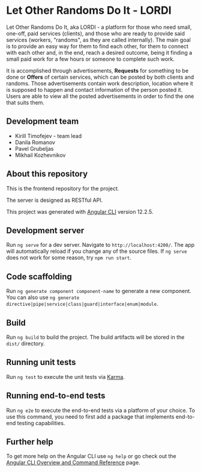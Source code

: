 # Let Other Randoms Do It - LORDI

Let Other Randoms Do It, aka LORDI - a platform for those who need small, one-off, paid services (clients), and those who are ready to provide said services (workers, "randoms", as they are called internally). The main goal is to provide an easy way for them to find each other, for them to connect with each other and, in the end, reach a desired outcome, being it finding a small paid work for a few hours or someone to complete such work.

It is accomplished through advertisements, **Requests** for something to be done or **Offers** of certain services, which can be posted by both clients and randoms. Those advertisements contain work description, location where it is supposed to happen and contact information of the person posted it. Users are able to view all the posted advertisements in order to find the one that suits them.

## Development team
- Kirill Timofejev - team lead
- Danila Romanov
- Pavel Grubeljas
- Mikhail Kozhevnikov

## About this repository
This is the frontend repository for the project. 

The server is designed as RESTful API.

This project was generated with [Angular CLI](https://github.com/angular/angular-cli) version 12.2.5.

## Development server

Run `ng serve` for a dev server. Navigate to `http://localhost:4200/`. The app will automatically reload if you change any of the source files. If `ng serve` does not work for some reason, try `npm run start`.

## Code scaffolding

Run `ng generate component component-name` to generate a new component. You can also use `ng generate directive|pipe|service|class|guard|interface|enum|module`.

## Build

Run `ng build` to build the project. The build artifacts will be stored in the `dist/` directory.

## Running unit tests

Run `ng test` to execute the unit tests via [Karma](https://karma-runner.github.io).

## Running end-to-end tests

Run `ng e2e` to execute the end-to-end tests via a platform of your choice. To use this command, you need to first add a package that implements end-to-end testing capabilities.

## Further help

To get more help on the Angular CLI use `ng help` or go check out the [Angular CLI Overview and Command Reference](https://angular.io/cli) page.
